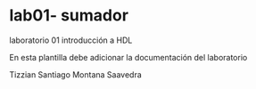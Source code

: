 # lab01- sumador 
laboratorio 01 introducción a HDL

En esta plantilla debe adicionar la documentación del laboratorio

Tizzian Santiago Montana Saavedra

